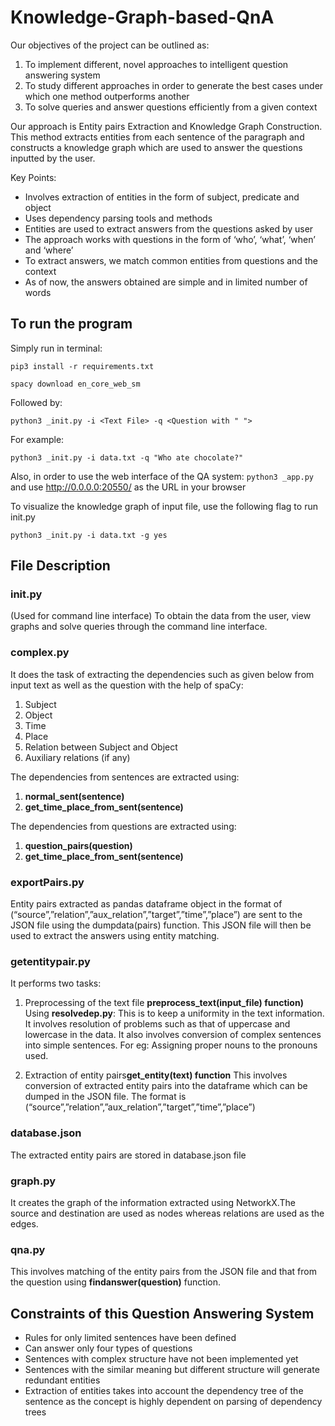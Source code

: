 # Knowledge-Graph-based-QnA

Our objectives of the project can be outlined as:

1. To implement different, novel approaches to intelligent question answering system
2. To study different approaches in order to generate the best cases under which one method outperforms another
3. To solve queries and answer questions efficiently from a given context

Our approach is Entity pairs Extraction and Knowledge Graph Construction. This method extracts entities from each sentence of the paragraph and constructs a knowledge graph which are used to answer the questions inputted by the user.

Key Points:

* Involves extraction of entities in the form of subject, predicate and object
* Uses dependency parsing tools and methods
* Entities are used to extract answers from the questions asked by user
* The approach works with questions in the form of ‘who’, ‘what’, ‘when’ and ‘where’
* To extract answers, we match common entities from questions and the context
* As of now, the answers obtained are simple and in limited number of words

## To run the program

Simply run in terminal:

`pip3 install -r requirements.txt`

`spacy download en_core_web_sm`

Followed by:

`python3 _init.py -i <Text File> -q <Question with " ">`

For example:

`python3 _init.py -i data.txt -q "Who ate chocolate?"`

Also, in order to use the web interface of the QA system:
`python3 _app.py` and use <http://0.0.0.0:20550/> as the URL in your browser

To visualize the knowledge graph of input file, use the following flag to run init.py

`python3 _init.py -i data.txt -g yes`

## File Description ##

### init.py ###

(Used for command line interface)
To obtain the data from the user, view graphs and solve queries through the command line interface.

### complex.py ###

It does the task of extracting the dependencies such as given below from input text as well as the question with the help of spaCy:
1. Subject
2. Object
3. Time
4. Place
5. Relation between Subject and Object
6. Auxiliary relations (if any)

The dependencies from sentences are extracted using: 
1. **normal_sent(sentence)**
2. **get_time_place_from_sent(sentence)**


The dependencies from questions are extracted using:
1. **question_pairs(question)**
2. **get_time_place_from_sent(sentence)**

### exportPairs.py ###

Entity pairs extracted as pandas dataframe object in the format of (“source”,”relation”,”aux_relation”,”target”,”time”,”place”) are sent to the JSON file using the dumpdata(pairs) function. This JSON file will then be used to extract the answers using entity matching.

### getentitypair.py ###

It performs two tasks:
1. Preprocessing of the text file **preprocess_text(input_file) function)**
Using **resolvedep.py**:
This is to keep a uniformity in the text information. It involves resolution of problems such as that of uppercase and lowercase in the data.
It also involves conversion of complex sentences into simple sentences. For eg: Assigning proper nouns to the pronouns used.

2. Extraction of entity pairs**get_entity(text) function**
This involves conversion of extracted entity pairs into the dataframe which can be dumped in the JSON file. The format is 
(“source”,”relation”,”aux_relation”,”target”,”time”,”place”)

### database.json ###
The extracted entity pairs are stored in database.json file


### graph.py ###
It creates the graph of the information extracted using NetworkX.The source and destination are used as nodes whereas relations are used as the edges.


### qna.py ###
This involves matching of the entity pairs from the JSON file and that from the question using **findanswer(question)** function.


## Constraints of this Question Answering System ##
* Rules for only limited sentences have been defined
* Can answer only four types of questions
* Sentences with complex structure have not been implemented yet
* Sentences with the similar meaning but different structure will generate redundant entities
* Extraction of entities takes into account the dependency tree of the sentence as the concept is highly dependent on parsing of dependency trees 


